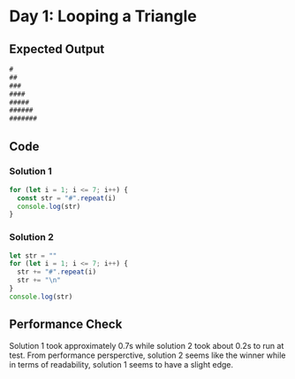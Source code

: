 # Day 1: Looping a Triangle

## Expected Output

```js
#
##
###
####
#####
######
#######
```

## Code

### Solution 1

```js
for (let i = 1; i <= 7; i++) {
  const str = "#".repeat(i)
  console.log(str)
}
```

### Solution 2

```js
let str = ""
for (let i = 1; i <= 7; i++) {
  str += "#".repeat(i)
  str += "\n"
}
console.log(str)
```

## Performance Check

Solution 1 took approximately 0.7s while solution 2 took about 0.2s to run at test. From performance persperctive, solution 2 seems like the winner while in terms of readability, solution 1 seems to have a slight edge.
